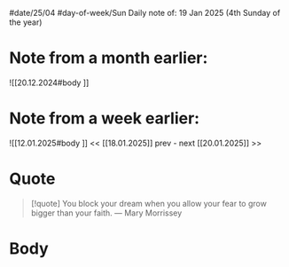 
#date/25/04
#day-of-week/Sun
Daily note of: 19 Jan 2025 (4th Sunday of the year)

# Note from a month earlier:
![[20.12.2024#body ]]

# Note from a week earlier:
![[12.01.2025#body ]]
 << [[18.01.2025]] prev - next [[20.01.2025]] >>
# Quote

> [!quote] You block your dream when you allow your fear to grow bigger than your faith.
> — Mary Morrissey
# Body

